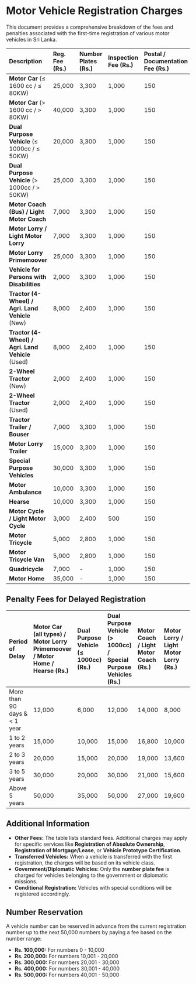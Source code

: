 # Motor Vehicle Registration Charges

This document provides a comprehensive breakdown of the fees and penalties associated with the first-time registration of various motor vehicles in Sri Lanka.

| Description | Reg. Fee (Rs.) | Number Plates (Rs.) | Inspection Fee (Rs.) | Postal / Documentation Fee (Rs.) | Transfer Fee (Rs.) |
| :--- | :--- | :--- | :--- | :--- | :--- |
| **Motor Car** (≤ 1600 cc / ≤ 80KW) | 25,000 | 3,300 | 1,000 | 150 | 7,750 |
| **Motor Car** (> 1600 cc / > 80KW) | 40,000 | 3,300 | 1,000 | 150 | 7,750 |
| **Dual Purpose Vehicle** (≤ 1000cc / ≤ 50KW) | 20,000 | 3,300 | 1,000 | 150 | 7,750 |
| **Dual Purpose Vehicle** (> 1000cc / > 50KW) | 25,000 | 3,300 | 1,000 | 150 | 7,750 |
| **Motor Coach (Bus) / Light Motor Coach** | 7,000 | 3,300 | 1,000 | 150 | 3,750 |
| **Motor Lorry / Light Motor Lorry** | 7,000 | 3,300 | 1,000 | 150 | 3,750 |
| **Motor Lorry Primemoover** | 25,000 | 3,300 | 1,000 | 150 | 3,750 |
| **Vehicle for Persons with Disabilities** | 2,000 | 3,300 | 1,000 | 150 | 2,800 |
| **Tractor (4-Wheel) / Agri. Land Vehicle** (New) | 8,000 | 2,400 | 1,000 | 150 | 2,060 |
| **Tractor (4-Wheel) / Agri. Land Vehicle** (Used) | 8,000 | 2,400 | 1,000 | 150 | 2,060 |
| **2-Wheel Tractor** (New) | 2,000 | 2,400 | 1,000 | 150 | 1,150 |
| **2-Wheel Tractor** (Used) | 2,000 | 2,400 | 1,000 | 150 | 1,150 |
| **Tractor Trailer / Bouser** | 7,000 | 3,300 | 1,000 | 150 | 2,800 |
| **Motor Lorry Trailer** | 15,000 | 3,300 | 1,000 | 150 | 3,100 |
| **Special Purpose Vehicles** | 30,000 | 3,300 | 1,000 | 150 | 2,800 |
| **Motor Ambulance** | 10,000 | 3,300 | 1,000 | 150 | 1,800 |
| **Hearse** | 10,000 | 3,300 | 1,000 | 150 | 1,800 |
| **Motor Cycle / Light Motor Cycle** | 3,000 | 2,400 | 500 | 150 | 500 |
| **Motor Tricycle** | 5,000 | 2,800 | 1,000 | 150 | 500 |
| **Motor Tricycle Van** | 5,000 | 2,800 | 1,000 | 150 | 500 |
| **Quadricycle** | 7,000 | - | 1,000 | 150 | 500 |
| **Motor Home** | 35,000 | - | 1,000 | 150 | 500 |

## Penalty Fees for Delayed Registration

| Period of Delay | **Motor Car** (all types) / **Motor Lorry Primemoover** / **Motor Home** / **Hearse** (Rs.) | **Dual Purpose Vehicle** (≤ 1000cc) (Rs.) | **Dual Purpose Vehicle** (> 1000cc) / **Special Purpose Vehicles** (Rs.) | **Motor Coach** / **Light Motor Coach** (Rs.) | **Motor Lorry** / **Light Motor Lorry** (Rs.) | **Tractor / Agri. Land Vehicle** (Rs.) | **2-Wheel Tractor** (Rs.) | **Tractor Trailer / Bouser** (Rs.) | **Motor Lorry Trailer** (Rs.) | **Motor Ambulance** (Rs.) | **Motor Cycle** / **Light Motor Cycle** (Rs.) | **Motor Tricycle / Tricycle Van** (Rs.) | **Quadricycle** (Rs.) | **Vehicles for Persons with Disabilities** (Rs.) |
| :--- | :--- | :--- | :--- | :--- | :--- | :--- | :--- | :--- | :--- | :--- | :--- | :--- | :--- | :--- |
| More than 90 days & < 1 year | 12,000 | 6,000 | 12,000 | 14,000 | 8,000 | 5,000 | 3,500 | 4,000 | 10,000 | 4,000 | 3,000 | 5,000 | 8,000 | 4,000 |
| 1 to 2 years | 15,000 | 10,000 | 15,000 | 16,800 | 10,000 | 8,000 | 4,000 | 6,000 | 12,000 | 5,000 | 3,500 | 6,000 | 10,000 | 5,000 |
| 2 to 3 years | 20,000 | 15,000 | 20,000 | 19,000 | 13,600 | 10,000 | 5,000 | 8,000 | 14,000 | 6,000 | 4,000 | 8,000 | 12,000 | 6,000 |
| 3 to 5 years | 30,000 | 20,000 | 30,000 | 21,000 | 15,600 | 12,000 | 6,000 | 10,000 | 16,000 | 8,000 | 5,000 | 10,000 | 14,000 | 8,000 |
| Above 5 years | 50,000 | 35,000 | 50,000 | 27,000 | 19,600 | 15,000 | 8,000 | 12,000 | 18,000 | 9,000 | 8,000 | 12,000 | 16,000 | 10,000 |

## Additional Information

* **Other Fees:** The table lists standard fees. Additional charges may apply for specific services like **Registration of Absolute Ownership**, **Registration of Mortgage/Lease**, or **Vehicle Prototype Certification**.
* **Transferred Vehicles:** When a vehicle is transferred with the first registration, the charges will be based on its vehicle class.
* **Government/Diplomatic Vehicles:** Only the **number plate fee** is charged for vehicles belonging to the government or diplomatic missions.
* **Conditional Registration:** Vehicles with special conditions will be registered accordingly.

## Number Reservation

A vehicle number can be reserved in advance from the current registration number up to the next 50,000 numbers by paying a fee based on the number range:

* **Rs. 100,000:** For numbers 0 - 10,000
* **Rs. 200,000:** For numbers 10,001 - 20,000
* **Rs. 300,000:** For numbers 20,001 - 30,000
* **Rs. 400,000:** For numbers 30,001 - 40,000
* **Rs. 500,000:** For numbers 40,001 - 50,000